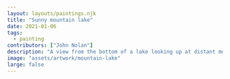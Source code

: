 ```yaml
---
layout: layouts/paintings.njk
title: "Sunny mountain lake"
date: 2021-01-06
tags: 
  - painting
contributors: ["John Nolan"]
description: "A view from the bottom of a lake looking up at distant mountains shining in the afternoon sun."
image: "assets/artwork/mountain-lake"
large: false
---
```

